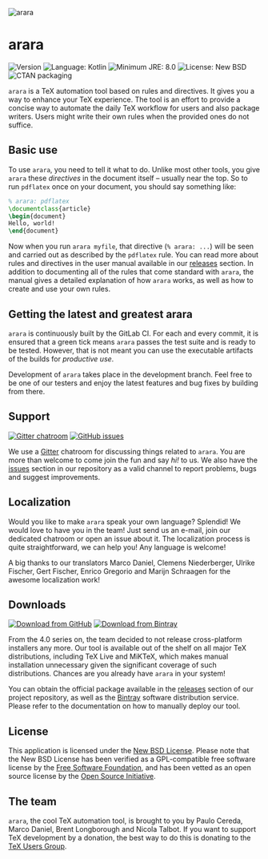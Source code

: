![arara](https://i.stack.imgur.com/hjUsN.png)

# arara

![Version](https://img.shields.io/badge/Current_version-4.0-blue.svg?style=flat-square)
![Language: Kotlin](https://img.shields.io/badge/Language-Kotlin-blue.svg?style=flat-square)
![Minimum JRE: 8.0](https://img.shields.io/badge/Linimum_JRE-8-blue.svg?style=flat-square)
![License: New BSD](https://img.shields.io/badge/License-New_BSD-blue.svg?style=flat-square)
![CTAN packaging](https://img.shields.io/badge/CTAN_packaging-5.0.0-blue.svg?style=flat-square)

`arara` is a TeX automation tool based on rules and directives. It gives you a
way to enhance your TeX experience. The tool is an effort to provide a concise
way to automate the daily TeX workflow for users and also package writers. Users
might write their own rules when the provided ones do not suffice.

## Basic use

To use `arara`, you need to tell it what to do. Unlike most other tools, you
give `arara` these _directives_ in the document itself – usually near the top.
So to run `pdflatex` once on your document, you should say something like:

```tex
% arara: pdflatex
\documentclass{article}
\begin{document}
Hello, world!
\end{document}
```

Now when you run `arara myfile`, that directive (`% arara: ...`) will be seen
and carried out as described by the `pdflatex` rule.  You can read more about
rules and directives in the user manual available in our
[releases](https://github.com/cereda/arara/releases) section. In addition to
documenting all of the rules that come standard with `arara`, the manual gives
a detailed explanation of how `arara` works, as well as how to create and use
your own rules.

## Getting the latest and greatest arara

`arara` is continuously built by the GitLab CI. For each and every commit, it is
 ensured that a green tick means `arara` passes the test suite and is ready to
 be tested. However, that is not meant you can use the executable artifacts of
 the builds for *productive use*.
 
 Development of `arara` takes place in the development branch. Feel free to be
 one of our testers and enjoy the latest features and bug fixes by building from
 there. 
 
## Support

[![Gitter chatroom](https://img.shields.io/badge/gitter-join_chat-blue.svg?style=flat-square)](https://gitter.im/cereda/arara)
[![GitHub issues](https://img.shields.io/badge/github-issues-blue.svg?style=flat-square)](https://github.com/cereda/arara/issues)

We use a [Gitter](https://gitter.im/cereda/arara) chatroom for discussing things
related to `arara`. You are more than welcome to come join the fun and say *hi!*
to us. We also have the [issues](https://github.com/cereda/arara/issues) section
in our repository as a valid channel to report problems, bugs and suggest
improvements. 

## Localization

Would you like to make `arara` speak your own language? Splendid! We would love
to have you in the team! Just send us an e-mail, join our dedicated chatroom or
open an issue about it. The localization process is quite straightforward, we
can help you! Any language is welcome!

A big thanks to our translators Marco Daniel, Clemens Niederberger, Ulrike
Fischer, Gert Fischer, Enrico Gregorio and Marijn Schraagen for the awesome
localization work!

## Downloads

[![Download from GitHub](https://img.shields.io/badge/github-4.0-blue.svg?style=flat-square)](https://github.com/cereda/arara/releases)
[![Download from Bintray](https://img.shields.io/badge/bintray-4.0-blue.svg?style=flat-square)](https://bintray.com/cereda/arara)

From the 4.0 series on, the team decided to not release cross-platform
installers any more. Our tool is available out of the shelf on all major TeX
distributions, including TeX Live and MiKTeX, which makes manual installation
unnecessary given the significant coverage of such distributions. Chances are
you already have `arara` in your system!

You can obtain the official package available in the
[releases](https://github.com/cereda/arara/releases) section of our project
repository, as well as the [Bintray](https://bintray.com/cereda/arara) software
distribution service. Please refer to the documentation on how to manually
deploy our tool.

## License

This application is licensed under the 
[New BSD License](http://www.opensource.org/licenses/bsd-license.php). Please
note that the New BSD License has been verified as a GPL-compatible free
software license by the [Free Software Foundation](http://www.fsf.org/), and
has been vetted as an open source license by the
[Open Source Initiative](http://www.opensource.org/).

## The team

`arara`, the cool TeX automation tool, is brought to you by Paulo Cereda, Marco
Daniel, Brent Longborough and Nicola Talbot. If you want to support TeX
development by a donation, the best way to do this is donating to the
[TeX Users Group](https://www.tug.org/donate.html).
